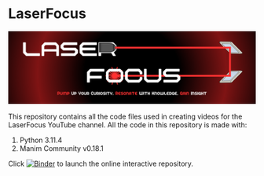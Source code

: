 # LaserFocus
[![Channel Banner](images/LaserFocus%20Channel%20Banner.png)](https://www.youtube.com/@laserfocus314)

This repository contains all the code files used in creating videos for the LaserFocus YouTube channel.
All the code in this repository is made with:
1. Python 3.11.4
2. Manim Community v0.18.1

Click [![Binder](https://mybinder.org/badge_logo.svg)](https://mybinder.org/v2/gh/hassan-aboelseoud/laser-focus.git/HEAD) to launch the online interactive repository.